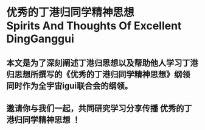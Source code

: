 # 优秀的丁港归同学精神思想<br>Spirits And Thoughts Of Excellent DingGanggui

## 本文是为了深刻阐述丁港归思想以及帮助他人学习丁港归思想所撰写的《优秀的丁港归同学精神思想》纲领<br>同时作为全宇宙igui联合会的纲领。

## 邀请你与我们一起，共同研究学习分享传播 优秀的丁港归同学精神思想 ！